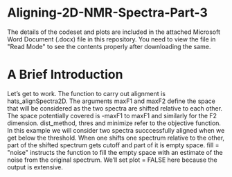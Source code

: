 # Aligning-2D-NMR-Spectra-Part-3

The details of the codeset and plots are included in the attached Microsoft Word Document (.docx) file in this repository. 
You need to view the file in "Read Mode" to see the contents properly after downloading the same.

A Brief Introduction
======================

Let’s get to work. The function to carry out alignment is hats_alignSpectra2D. The arguments maxF1 and maxF2 define the space that will be considered as the two spectra are shifted relative to each other. The space potentially covered is -maxF1 to maxF1 and similarly for the F2 dimension. dist_method, thres and minimize refer to the objective function. In this example we will consider two spectra succcessfully aligned when we get below the threshold. When one shifts one spectrum relative to the other, part of the shifted spectrum gets cutoff and part of it is empty space. fill = "noise" instructs the function to fill the empty space with an estimate of the noise from the original spectrum. We’ll set plot = FALSE here because the output is extensive.
